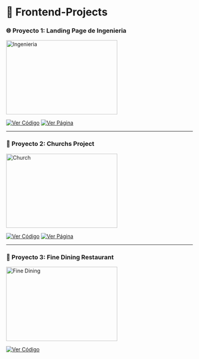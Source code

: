 # 🔗 Frontend-Projects
### 🌐 Proyecto 1: Landing Page de Ingenieria

<img src="https://i.ibb.co/8nZv22C7/ing.jpg" alt="Ingenieria" width="300" height="200"/>

[![Ver Código](https://img.shields.io/badge/Ver%20Código-blue?style=for-the-badge)](https://github.com/MrMoss12-cmd/ingenieria-ui)
[![Ver Página](https://img.shields.io/badge/Ver%20Página-green?style=for-the-badge)](https://hyhingenieria.netlify.app/)

---

### 🎨 Proyecto 2: Churchs Project

<img src="https://i.ibb.co/jZqWcvbc/church.jpg" alt="Church" width="300" height="200"/>


[![Ver Código](https://img.shields.io/badge/Ver%20Código-blue?style=for-the-badge)](https://github.com/MrMoss12-cmd/church-ui/tree/main)
[![Ver Página](https://img.shields.io/badge/Ver%20Página-green?style=for-the-badge)](https://espiritudeadoracion2.netlify.app/)

---

### 📱 Proyecto 3: Fine Dining Restaurant

<img src="https://i.ibb.co/VWfM2RDg/screen1.png" alt="Fine Dining" width="300" height="200"/>

[![Ver Código](https://img.shields.io/badge/Ver%20Código-blue?style=for-the-badge)](https://github.com/MrMoss12-cmd/restaurant-ui)
